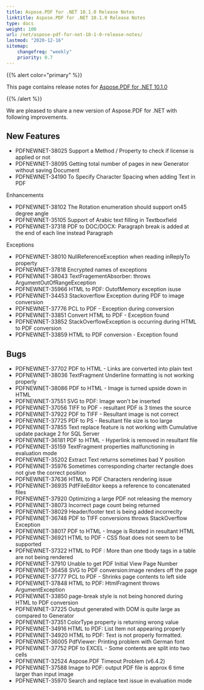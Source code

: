 ```yaml
---
title: Aspose.PDF for .NET 10.1.0 Release Notes
linktitle: Aspose.PDF for .NET 10.1.0 Release Notes
type: docs
weight: 100
url: /net/aspose-pdf-for-net-10-1-0-release-notes/
lastmod: "2020-12-16"
sitemap:
    changefreq: "weekly"
    priority: 0.7
---
```


{{% alert color="primary" %}} 

This page contains release notes for [Aspose.PDF for .NET 10.1.0](http://www.aspose.com/downloads/pdf/net/new-releases/aspose.pdf-for-.net-10.1.0/)

{{% /alert %}} 

We are pleased to share a new version of Aspose.PDF for .NET with following improvements.
## **New Features**
- PDFNEWNET-38025 Support a Method / Property to check if license is applied or not
- PDFNEWNET-38095 Getting total number of pages in new Generator without saving Document
- PDFNEWNET-34190 To Specify Character Spacing when adding Text in PDF

Enhancements

- PDFNEWNET-38102 The Rotation enumeration should support on45 degree angle
- PDFNEWNET-35105 Support of Arabic text filling in Textboxfield
- PDFNEWNET-37318 PDF to DOC/DOCX: Paragraph break is added at the end of each line instead Paragraph

Exceptions

- PDFNEWNET-38010 NullReferenceException when reading inReplyTo property
- PDFNEWNET-37818 Encrypted names of exceptions
- PDFNEWNET-38043 TextFragementAbsorber: throws ArgumentOutOfRangeException
- PDFNEWNET-35966 HTML to PDF: OutofMemory exception isuse
- PDFNEWNET-34453 Stackoverflow Exception during PDF to image conversion
- PDFNEWNET-37776 PCL to PDF - Exception during conversion
- PDFNEWNET-33851 Convert HTML to PDF - Exception found
- PDFNEWNET-33852 StackOverflowException is occurring during HTML to PDF conversion
- PDFNEWNET-33859 HTML to PDF conversion - Exception found
## **Bugs**
- PDFNEWNET-37702 PDF to HTML - Links are converted into plain text
- PDFNEWNET-38036 TextFragment Underline formatting is not working properly
- PDFNEWNET-38086 PDF to HTML - Image is turned upside down in HTML
- PDFNEWNET-37551 SVG to PDF: Image won't be inserted
- PDFNEWNET-37056 TIFF to PDF - resultant PDF is 3 times the source
- PDFNEWNET-37922 PDF to TIFF - Resultant image is not correct
- PDFNEWNET-37725 PDF to PS - Resultant file size is too large
- PDFNEWNET-37855 Text replace feature is not working with Cumulative update package 2 for SQL Server
- PDFNEWNET-36181 PDF to HTML - Hyperlink is removed in resultant file
- PDFNEWNET-35159 TextFragment properties malfunctioning in evaluation mode
- PDFNEWNET-35202 Extract Text returns sometimes bad Y position
- PDFNEWNET-35976 Sometimes corresponding charter rectangle does not give the correct position
- PDFNEWNET-37636 HTML to PDF Characters rendering issue
- PDFNEWNET-36935 PdfFileEditor keeps a reference to concatenated files
- PDFNEWNET-37920 Optimizing a large PDF not releasing the memory
- PDFNEWNET-38073 Incorrect page count being returned
- PDFNEWNET-38029 Header/footer text is being added incorreclty
- PDFNEWNET-36748 PDF to TIFF conversions throws StackOverflow Exception
- PDFNEWNET-38017 PDF to HTML - Image is Rotated in resultant HTML
- PDFNEWNET-36921 HTML to PDF - CSS float does not seem to be supported
- PDFNEWNET-37322 HTML to PDF : More than one tbody tags in a table are not being rendered
- PDFNEWNET-37910 Unable to get PDF Initial View Page Number
- PDFNEWNET-36458 SVG to PDF conversion:image renders off the page
- PDFNEWNET-37777 PCL to PDF - Shrinks page contents to left side
- PDFNEWNET-37848 HTML to PDF: HtmlFragment throws ArgumentException
- PDFNEWNET-33850 page-break style is not being honored during HTML to PDF conversion
- PDFNEWNET-37225 Output generated with DOM is quite large as compared to Generator
- PDFNEWNET-37351 ColorType property is returning wrong value
- PDFNEWNET-34916 HTML to PDF: List Item not appearing properly
- PDFNEWNET-34920 HTML to PDF: Text is not properly formatted.
- PDFNEWNET-36005 PdfViewer: Printing problem with German font
- PDFNEWNET-37752 PDF to EXCEL - Some contents are split into two cells
- PDFNEWNET-32524 Aspose.PDF Timeout Problem (v6.4.2)
- PDFNEWNET-37588 Image to PDF: output PDF file is approx 6 time larger than input image
- PDFNEWNET-35970 Search and replace text issue in evaluation mode

